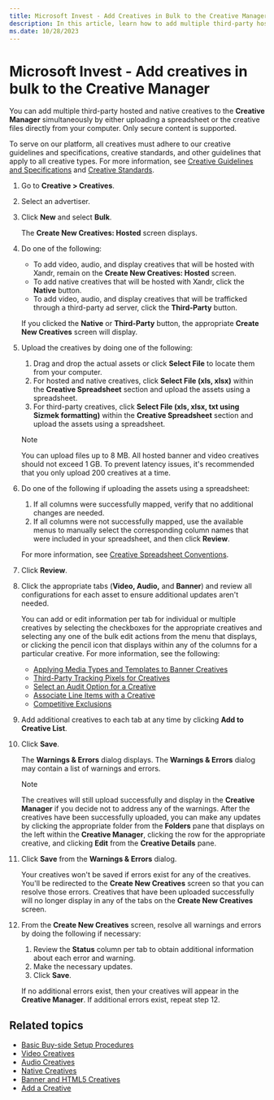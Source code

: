 ```yaml
---
title: Microsoft Invest - Add Creatives in Bulk to the Creative Manager
description: In this article, learn how to add multiple third-party hosted and native creatives in bulk to the Creative Manager.
ms.date: 10/28/2023
---
```


# Microsoft Invest - Add creatives in bulk to the Creative Manager

You can add multiple third-party hosted and native creatives to the **Creative Manager** simultaneously by either uploading a spreadsheet or the creative files directly from your computer. Only secure content is supported.

To serve on our platform, all creatives must adhere to our creative guidelines and specifications, creative standards, and other guidelines that apply to all creative types. For more information, see [Creative Guidelines and Specifications](creative-guidelines-and-specifications.md) and [Creative Standards](creative-standards.md).

1. Go to **Creative &gt; Creatives**.
1. Select an advertiser.
1. Click **New** and select **Bulk**.

    The **Create New Creatives: Hosted** screen displays.

1. Do one of the following:
    - To add video, audio, and display creatives that will be hosted with Xandr, remain on the **Create New Creatives: Hosted** screen.
    - To add native creatives that will be hosted with Xandr, click the **Native** button.
    - To add video, audio, and display creatives that will be trafficked through a third-party ad server, click the **Third-Party** button.

    If you clicked the **Native** or **Third-Party** button, the appropriate **Create New Creatives** screen will display.

1. Upload the creatives by doing one of the following:
    1. Drag and drop the actual assets or click **Select File** to locate them from your computer.
    1. For hosted and native creatives, click **Select File (xls, xlsx)** within the **Creative Spreadsheet** section and upload the assets using a spreadsheet.
    1. For third-party creatives, click **Select File (xls, xlsx, txt using Sizmek formatting)** within the **Creative Spreadsheet** section and upload the assets using a spreadsheet.

    > [!NOTE]
    > You can upload files up to 8 MB. All hosted banner and video creatives should not exceed 1 GB. To prevent latency issues, it's recommended that you only upload 200 creatives at a time.
1. Do one of the following if uploading the assets using a spreadsheet:
    1. If all columns were successfully mapped, verify that no additional changes are needed.
    1. If all columns were not successfully mapped, use the available menus to manually select the corresponding column names that were included in your spreadsheet, and then click **Review**.

    For more information, see [Creative Spreadsheet Conventions](creative-spreadsheet-conventions.md).

1. Click **Review**.
1. Click the appropriate tabs (**Video, Audio,** and **Banner**) and review all configurations for each asset to ensure additional updates aren't needed.

    You can add or edit information per tab for individual or multiple creatives by selecting the checkboxes for the appropriate creatives
    and selecting any one of the bulk edit actions from the menu that displays, or clicking the pencil icon that displays within any of
    the columns for a particular creative. For more information, see the following:
    - [Applying Media Types and Templates to Banner Creatives](applying-media-types-and-templates-to-banner-creatives.md)
    - [Third-Party Tracking Pixels for Creatives](third-party-tracking-pixels-for-creatives.md)
    - [Select an Audit Option for a Creative](select-an-audit-option-for-a-creative.md)
    - [Associate Line Items with a Creative](associate-line-items-with-a-creative.md)
    - [Competitive Exclusions](competitive-exclusions.md)

1. Add additional creatives to each tab at any time by clicking **Add to Creative List**.
1. Click **Save**.

    The **Warnings & Errors** dialog displays. The **Warnings & Errors** dialog may contain a list of warnings and errors.

   > [!NOTE]
   > The creatives will still upload successfully and display in the **Creative Manager** if you decide not to address any of the warnings. After the creatives have been successfully uploaded, you can make any updates by clicking the appropriate folder from the **Folders** pane that displays on the left within the **Creative Manager**, clicking the row for the appropriate creative, and clicking **Edit** from the **Creative Details** pane.

1. Click **Save** from the **Warnings & Errors** dialog.

    Your creatives won't be saved if errors exist for any of the creatives. You'll be redirected to the **Create New Creatives** screen so that you can resolve those errors. Creatives that have been uploaded successfully will no longer display in any of the tabs on the **Create New Creatives** screen.

1. From the **Create New Creatives** screen, resolve all warnings and errors by doing the following if necessary:
    1. Review the **Status** column per tab to obtain additional information about each error and warning.
    1. Make the necessary updates.
    1. Click **Save**.

    If no additional errors exist, then your creatives will appear in the **Creative Manager**. If additional errors exist, repeat step 12.

## Related topics

- [Basic Buy-side Setup Procedures](basic-buy-side-setup-procedures.md)
- [Video Creatives](video-creatives.md)
- [Audio Creatives](audio-creatives.md)
- [Native Creatives](native-creatives.md)
- [Banner and HTML5 Creatives](banner-and-html5-creatives.md)
- [Add a Creative](add-a-creative.md)
